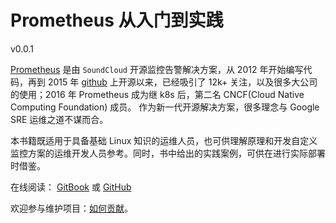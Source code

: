 # Prometheus 从入门到实践

v0.0.1

[Prometheus](https://prometheus.io/) 是由 `SoundCloud` 开源监控告警解决方案，从 2012 年开始编写代码，再到 2015 年 [github](https://github.com/prometheus/prometheus) 上开源以来，已经吸引了 12k+ 关注，以及很多大公司的使用；2016 年 Prometheus 成为继 k8s 后，第二名 CNCF(Cloud Native Computing Foundation) 成员。
作为新一代开源解决方案，很多理念与 Google SRE 运维之道不谋而合。

本书籍既适用于具备基础 Linux 知识的运维人员，也可供理解原理和开发自定义监控方案的运维开发人员参考。同时，书中给出的实践案例，可供在进行实际部署时借鉴。

在线阅读：
[GitBook](prometheus.atompi.com) 或 [GitHub](https://github.com/mission802/Prometheus_Practice/blob/master/SUMMARY.md)

欢迎参与维护项目：[如何贡献](contribute.md)。